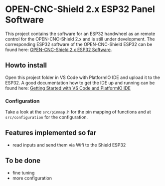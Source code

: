 # OPEN-CNC-Shield 2.x ESP32 Panel Software

This project contains the software for an ESP32 handwheel as an remote control for the OPEN-CNC-Shield 2.x and is still under development.
The corresponding ESP32 software of the OPEN-CNC-Shield ESP32 can be found here: [OPEN-CNC-Shield 2.x ESP32 Software](https://github.com/timo1235/ocs2.x-esp32-software).

## Howto install
Open this project folder in VS Code with PlatformIO IDE and upload it to the ESP32. A good documentation how to get the IDE up and running can be found here:
[Getting Started with VS Code and PlatformIO IDE](https://randomnerdtutorials.com/vs-code-platformio-ide-esp32-esp8266-arduino/)

### Configuration
Take a look at the `src/pinmap.h` for the pin mapping of functions and at `src/configuration` for the configuration.

## Features implemented so far
- read inputs and send them via Wifi to the Shield ESP32

## To be done
- fine tuning
- more configuration